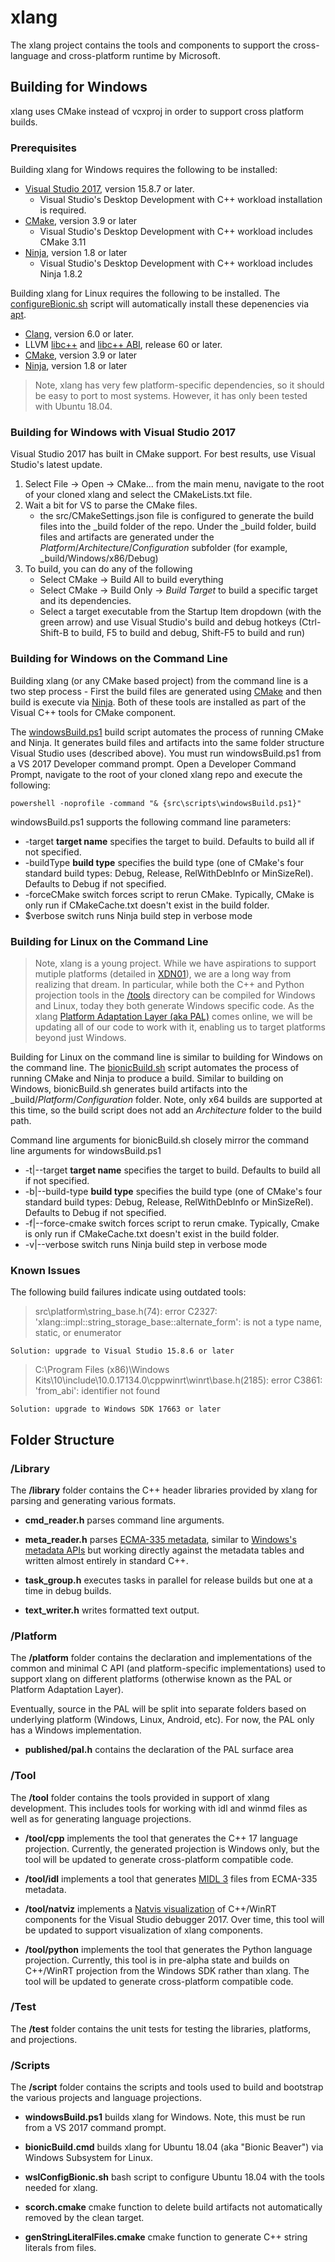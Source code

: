 # xlang

The xlang project contains the tools and components to support the cross-language and cross-platform runtime by Microsoft.

## Building for Windows

xlang uses CMake instead of vcxproj in order to support cross platform builds.

### Prerequisites

Building xlang for Windows requires the following to be installed:

* [Visual Studio 2017](https://developer.microsoft.com/windows/downloads), version 15.8.7 or later.
  * Visual Studio's Desktop Development with C++ workload installation is required.
* [CMake](https://cmake.org/), version 3.9 or later
  * Visual Studio's Desktop Development with C++ workload includes CMake 3.11
* [Ninja](https://ninja-build.org/), version 1.8 or later
  * Visual Studio's Desktop Development with C++ workload includes Ninja 1.8.2

Building xlang for Linux requires the following to be installed. The [configureBionic.sh](/src/scripts/configureBionic.sh) script will automatically install these depenencies via [apt](https://en.wikipedia.org/wiki/APT_(Debian)).

* [Clang](http://clang.llvm.org/), version 6.0 or later.
* LLVM [libc++](http://libcxx.llvm.org/) and [libc++ ABI](http://libcxxabi.llvm.org/), release 60 or later.
* [CMake](https://cmake.org/), version 3.9 or later
* [Ninja](https://ninja-build.org/), version 1.8 or later

> Note, xlang has very few platform-specific dependencies, so it should be easy to port to most systems. However, it has only been tested with Ubuntu 18.04.

### Building for Windows with Visual Studio 2017

Visual Studio 2017 has built in CMake support. For best results, use Visual Studio's latest update.

1. Select File -> Open -> CMake... from the main menu, navigate to the root of your cloned xlang and select the CMakeLists.txt file.
2. Wait a bit for VS to parse the CMake files.
    * the src/CMakeSettings.json file is configured to generate the build files into the _build folder of the repo. Under the _build folder, build files and artifacts are generated under the *Platform*/*Architecture*/*Configuration* subfolder (for example, _build/Windows/x86/Debug)
3. To build, you can do any of the following
    * Select CMake -> Build All to build everything
    * Select CMake -> Build Only -> *Build Target* to build a specific target and its dependencies.
    * Select a target executable from the Startup Item dropdown (with the green arrow) and use Visual Studio's build and debug hotkeys (Ctrl-Shift-B to build, F5 to build and debug, Shift-F5 to build and run)

### Building for Windows on the Command Line

Building xlang (or any CMake based project) from the command line is a two step process - First the build files are generated using [CMake](http://cmake.org/) and then build is execute via [Ninja](http://ninja-build.org). Both of these tools are installed as part of the Visual C++ tools for CMake component.

The [windowsBuild.ps1](/src/scripts/windowsBuild.ps1) build script automates the process of running CMake and Ninja. It generates build files and artifacts into the same folder structure Visual Studio uses (described above). You must run windowsBuild.ps1 from a VS 2017 Developer command prompt. Open a Developer Command Prompt, navigate to the root of your cloned xlang repo and execute the following:

``` shell
powershell -noprofile -command "& {src\scripts\windowsBuild.ps1}"
```

windowsBuild.ps1 supports the following command line parameters:

* -target **target name** specifies the target to build. Defaults to build all if not specified.
* -buildType **build type** specifies the build type (one of CMake's four standard build types: Debug, Release, RelWithDebInfo or MinSizeRel). Defaults to Debug if not specified.
* -forceCMake switch forces script to rerun CMake. Typically, CMake is only run if CMakeCache.txt doesn't exist in the build folder.
* $verbose switch runs Ninja build step in verbose mode

### Building for Linux on the Command Line

> Note, xlang is a young project. While we have aspirations to support mutiple platforms (detailed in [XDN01](/design_notes/XDN01%20-%20A%20Strategy%20for%20Language%20Interoperability.md)), we are a long way from realizing that dream. In particular, while both the C++ and Python projection tools in the [/tools](/src/tools) directory can be compiled for Windows and Linux, today they both generate Windows specific code. As the xlang [Platform Adaptation Layer (aka PAL)](/src/platform) comes online, we will be updating all of our code to work with it, enabling us to target platforms beyond just Windows.

Building for Linux on the command line is similar to building for Windows on the command line. The [bionicBuild.sh](/src/scripts/bionicBuild.sh) script automates the process of running CMake and Ninja to produce a build. Similar to building on Windows, bionicBuild.sh generates build artifacts into the _build/*Platform*/*Configuration* folder. Note, only x64 builds are supported at this time, so the build script does not add an *Architecture* folder to the build path.

Command line arguments for bionicBuild.sh closely mirror the command line arguments for windowsBuild.ps1

* -t|--target **target name** specifies the target to build. Defaults to build all if not specified.
* -b|--build-type **build type** specifies the build type (one of CMake's four standard build types: Debug, Release, RelWithDebInfo or MinSizeRel). Defaults to Debug if not specified.
* -f|--force-cmake switch forces script to rerun cmake. Typically, Cmake is only run if CMakeCache.txt doesn't exist in the build folder.
* -v|--verbose switch runs Ninja build step in verbose mode

### Known Issues

The following build failures indicate using outdated tools:

> src\platform\string_base.h(74): error C2327: 'xlang::impl::string_storage_base::alternate_form': is not a type name, static, or enumerator

    Solution: upgrade to Visual Studio 15.8.6 or later

> C:\Program Files (x86)\Windows Kits\10\include\10.0.17134.0\cppwinrt\winrt\base.h(2185): error C3861: 'from_abi': identifier not found

    Solution: upgrade to Windows SDK 17663 or later

## Folder Structure

### /Library

The **/library** folder contains the C++ header libraries provided by xlang for parsing and generating various formats.

* **cmd_reader.h** parses command line arguments.

* **meta_reader.h** parses [ECMA-335 metadata](http://www.ecma-international.org/publications/standards/Ecma-335.htm), similar to [Windows's metadata APIs](http://docs.microsoft.com/en-us/windows/desktop/api/rometadataapi/) but working directly against the metadata tables and written almost entirely in standard C++. 

* **task_group.h** executes tasks in parallel for release builds but one at a time in debug builds. 

* **text_writer.h** writes formatted text output.

### /Platform

The **/platform** folder contains the declaration and implementations of the common and minimal C API (and platform-specific implementations) used to support xlang on different platforms (otherwise known as the PAL or Platform Adaptation Layer).

Eventually, source in the PAL will be split into separate folders based on underlying platform (Windows, Linux, Android, etc). For now, the PAL only has a Windows implementation.

* **published/pal.h** contains the declaration of the PAL surface area

### /Tool

The **/tool** folder contains the tools provided in support of xlang development. This includes tools for working with idl and winmd files as well as for generating language projections.

* **/tool/cpp** implements the tool that generates the C++ 17 language projection. Currently, the generated projection is Windows only, but the tool will be updated to generate cross-platform compatible code.

* **/tool/idl** implements a tool that generates [MIDL 3](http://docs.microsoft.com/en-us/uwp/midl-3/) files from ECMA-335 metadata.

* **/tool/natviz** implements a [Natvis visualization](http://docs.microsoft.com/en-us/visualstudio/debugger/create-custom-views-of-native-objects) of C++/WinRT components for the Visual Studio debugger 2017. Over time, this tool will be updated to support visualization of xlang components.

* **/tool/python** implements the tool that generates the Python language projection. Currently, this tool is in pre-alpha state and builds on C++/WinRT projection from the Windows SDK rather than xlang. The tool will be updated to generate cross-platform compatible code.

### /Test

The **/test** folder contains the unit tests for testing the libraries, platforms, and projections.

### /Scripts

The **/script** folder contains the scripts and tools used to build and bootstrap the various projects and language projections.

* **windowsBuild.ps1** builds xlang for Windows. Note, this must be run from a VS 2017 command prompt. 

* **bionicBuild.cmd** builds xlang for Ubuntu 18.04 (aka "Bionic Beaver") via Windows Subsystem for Linux.

* **wslConfigBionic.sh** bash script to configure Ubuntu 18.04 with the tools needed for xlang.

* **scorch.cmake** cmake function to delete build artifacts not automatically removed by the clean target.

* **genStringLiteralFiles.cmake** cmake function to generate C++ string literals from files.
